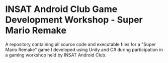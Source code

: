# INSAT Android Club Game Development Workshop - Super Mario Remake
A repository containing all source code and executable files for a "Super Mario Remake" game I developed using Unity and C# during participation in a gaming workshop held by INSAT Android Club.

